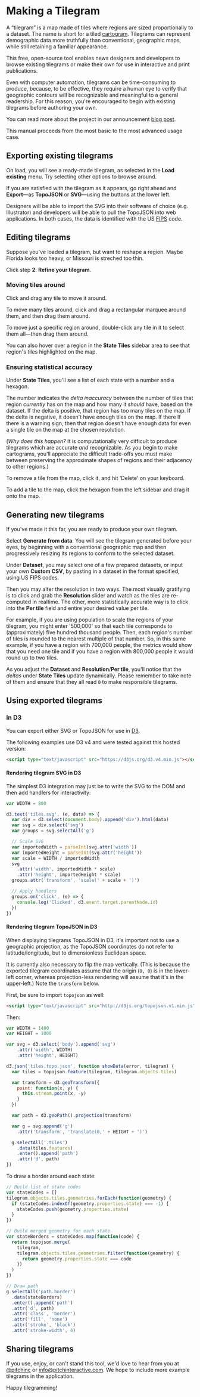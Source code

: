 # Making a Tilegram

A “tilegram” is a map made of tiles
where regions are sized proportionally to a dataset.
The name is short for a tiled
[cartogram](https://en.wikipedia.org/wiki/Cartogram).
Tilegrams can represent demographic data more truthfully than conventional,
geographic maps, while still retaining a familiar appearance.

This free, open-source tool enables news designers and developers
to browse existing tilegrams or make their own for use in interactive
and print publications.

Even with computer automation, tilegrams can be time-consuming to produce,
because, to be effective, they require a human eye to verify that geographic
contours will be recognizable and meaningful to a general readership. For this
reason, you're encouraged to begin with existing tilegrams before authoring
your own.

You can read more about the project in our announcement
[blog post](http://pitchinteractive.com/latest/tilegrams-more-human-maps/).

This manual proceeds from the most basic to the most advanced usage case.

## Exporting existing tilegrams

On load, you will see a ready-made tilegram, as selected in the
**Load existing** menu. Try selecting other options to browse around.

If you are satisfied with the tilegram as it appears, go right ahead and
**Export**—as **TopoJSON** or **SVG**—using the buttons at the lower left.

Designers will be able to import the SVG into their software of choice
(e.g. Illustrator) and developers will be able to pull the TopoJSON into
web applications. In both cases, the data is identified with the US
[FIPS](https://en.wikipedia.org/wiki/Federal_Information_Processing_Standards)
code.

## Editing tilegrams

Suppose you've loaded a tilegram, but want to reshape a region. Maybe Florida
looks too heavy, or Missouri is streched too thin.

Click step **2**: **Refine your tilegram**.

### Moving tiles around

Click and drag any tile to move it around.

To move many tiles around, click and drag a
rectangular marquee around them, and then drag them around.

To move just a specific region around, double-click
any tile in it to select them all—then drag them around.

You can also hover over a region in the **State Tiles**
sidebar area to see that region's tiles highlighted on the map.

### Ensuring statistical accuracy

Under **State Tiles**, you'll see a list of each state with a number and a
hexagon.

The number indicates the _delta inaccuracy_ between the number of tiles that
region _currently_ has on the map and how many it _should_ have, based on the
dataset. If the delta is positive, that region has too many tiles on the map.
If the delta is negative, it doesn't have enough tiles on the map. If there
If there is a warning sign, then that region doesn't have enough data for even a
single tile on the map at the chosen resolution.

(_Why does this happen?_ It is computationally very difficult to produce
tilegrams which are accurate _and_ recognizable. As you begin to make
cartograms, you'll appreciate the difficult trade-offs you must make between
preserving the approximate shapes of regions and their adjacency to other
regions.)

To remove a tile from the map, click it, and hit 'Delete' on your keyboard.

To add a tile to the map, click the hexagon from the left sidebar and drag it
onto the map.

## Generating new tilegrams

If you've made it this far, you are ready to produce your own tilegram.

Select **Generate from data**. You will see the tilegram generated before your
eyes, by beginning with a conventional geographic map and then progressively
resizing its regions to conform to the selected dataset.

Under **Dataset**, you may select one of a few prepared datasets, or input
your own **Custom CSV**, by pasting in a dataset in the format specified,
using US FIPS codes.

Then you may alter the resolution in two ways. The most visually gratifying is
to click and grab the **Resolution** slider and watch as the tiles are
re-computed in realtime. The other, more statistically accurate way is to click
into the **Per tile** field and entire your desired value per tile.

For example, if you are using population to scale the regions of your tilegram,
you might enter '500,000' so that each tile corresponds to (approximately) five
hundred thousand people. Then, each region's number of tiles is rounded to the
nearest multiple of that number. So, in this same example, if you have a region
with 700,000 people, the metrics would show that you need one tile and if you
have a region with 800,000 people it would round up to two tiles.

As you adjust the **Dataset** and **Resolution**/**Per tile**, you'll notice
that the _deltas_ under **State Tiles** update dynamically. Please remember
to take note of them and ensure that they all read `0` to make responsible
tilegrams.

## Using exported tilegrams

### In D3

You can export either SVG or TopoJSON for use in [D3](https://d3js.org/).

The following examples use D3 v4 and were tested against this hosted version:

```html
<script type="text/javascript" src="https://d3js.org/d3.v4.min.js"></script>
```

#### Rendering tilegram SVG in D3

The simplest D3 integration may just be to write the SVG to the DOM and then
add handlers for interactivity:

```javascript
var WIDTH = 800

d3.text('tiles.svg', (e, data) => {
  var div = d3.select(document.body).append('div').html(data)
  var svg = div.select('svg')
  var groups = svg.selectAll('g')

  // Scale SVG
  var importedWidth = parseInt(svg.attr('width'))
  var importedHeight = parseInt(svg.attr('height'))
  var scale = WIDTH / importedWidth
  svg
    .attr('width', importedWidth * scale)
    .attr('height', importedHeight * scale)
  groups.attr('transform', 'scale(' + scale + ')')

  // Apply handlers
  groups.on('click', (e) => {
    console.log('Clicked', d3.event.target.parentNode.id)
  })
})
```

#### Rendering tilegram TopoJSON in D3

When displaying tilegrams TopoJSON in D3, it's important not to use a geographic
projection, as the TopoJSON coordinates do not refer to latitude/longitude,
but to dimensionless Euclidean space.

It is currently also necessary to flip the map vertically. (This is
because the exported tilegram coordinates assume that the origin (`0, 0`) is in
the lower-left corner, whereas projection-less rendering will assume that it's
in the upper-left.) Note the `transform` below.

First, be sure to import `topojson` as well:

```html
<script type="text/javascript" src="http://d3js.org/topojson.v1.min.js"></script>
```

Then:

```javascript
var WIDTH = 1400
var HEIGHT = 1000

var svg = d3.select('body').append('svg')
    .attr('width', WIDTH)
    .attr('height', HEIGHT)

d3.json('tiles.topo.json', function showData(error, tilegram) {
  var tiles = topojson.feature(tilegram, tilegram.objects.tiles)

  var transform = d3.geoTransform({
    point: function(x, y) {
      this.stream.point(x, -y)
    }
  })

  var path = d3.geoPath().projection(transform)

  var g = svg.append('g')
    .attr('transform', 'translate(0,' + HEIGHT + ')')

  g.selectAll('.tiles')
    .data(tiles.features)
    .enter().append('path')
    .attr('d', path)
})
```

To draw a border around each state:

```javascript
// Build list of state codes
var stateCodes = []
tilegram.objects.tiles.geometries.forEach(function(geometry) {
  if (stateCodes.indexOf(geometry.properties.state) === -1) {
    stateCodes.push(geometry.properties.state)
  }
})

// Build merged geometry for each state
var stateBorders = stateCodes.map(function(code) {
  return topojson.merge(
    tilegram,
    tilegram.objects.tiles.geometries.filter(function(geometry) {
      return geometry.properties.state === code
    })
  )
})

// Draw path
g.selectAll('path.border')
  .data(stateBorders)
  .enter().append('path')
  .attr('d', path)
  .attr('class', 'border')
  .attr('fill', 'none')
  .attr('stroke', 'black')
  .attr('stroke-width', 4)
```

## Sharing tilegrams

If you use, enjoy, or can't stand this tool, we'd love to hear from you at
[@pitchinc](http://twitter.com/pitchinc) or
[info@pitchinteractive.com](mailto:info@pitchinteractive.com).
We hope to include more example tilegrams in the application.

Happy tilegramming!
